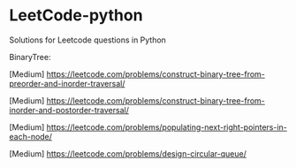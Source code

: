 # LeetCode-python
Solutions for Leetcode questions in Python

BinaryTree:
  
  [Medium] https://leetcode.com/problems/construct-binary-tree-from-preorder-and-inorder-traversal/
  
  [Medium] https://leetcode.com/problems/construct-binary-tree-from-inorder-and-postorder-traversal/
  
  [Medium] https://leetcode.com/problems/populating-next-right-pointers-in-each-node/

  [Medium] https://leetcode.com/problems/design-circular-queue/
